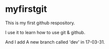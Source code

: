 # myfirstgit

This is my first github respository.

I use it to learn how to use git & github.

And I add A new branch called 'dev' in 17-03-31.
